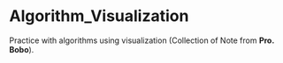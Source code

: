 # Algorithm_Visualization
Practice with algorithms using visualization (Collection of Note from **Pro. Bobo**).
